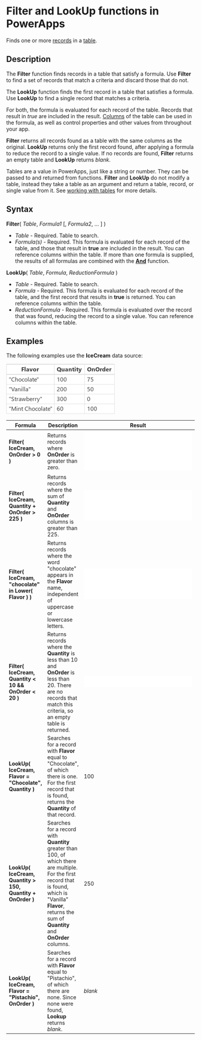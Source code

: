 <properties
	pageTitle="PowerApps: Filter and LookUp functions"
	description="Reference information for the Filter and LookUp function in PowerApps, including syntax and examples"
	services=""
	suite="powerapps"
	documentationCenter="na"
	authors="gregli-msft"
	manager="dwrede"
	editor=""
	tags=""/>

<tags
   ms.service="powerapps"
   ms.devlang="na"
   ms.topic="article"
   ms.tgt_pltfrm="na"
   ms.workload="na"
   ms.date="10/21/2015"
   ms.author="gregli"/>

# Filter and LookUp functions in PowerApps #

Finds one or more [records](working-with-tables.md#records) in a [table](working-with-tables.md).

## Description ##

The **Filter** function finds records in a table that satisfy a formula.  Use **Filter** to find a set of records that match a criteria and discard those that do not.

The **LookUp** function finds the first record in a table that satisfies a formula.  Use **LookUp** to find a single record that matches a criteria.

For both, the formula is evaluated for each record of the table.  Records that result in *true* are included in the result.  [Columns](working-with-tables.md#columns) of the table can be used in the formula, as well as control properties and other values from throughout your app.  

**Filter** returns all records found as a table with the same columns as the original.  **LookUp** returns only the first record found, after applying a formula to reduce the record to a single value.  If no records are found, **Filter** returns an empty table and **LookUp** returns *blank*.  

Tables are a value in PowerApps, just like a string or number.  They can be passed to and returned from functions.  **Filter** and **LookUp** do not modify a table, instead they take a table as an argument and return a table, record, or single value from it.  See [working with tables](working-with-tables.md) for more details.

## Syntax ##

**Filter**( *Table*, *Formula1* [, *Formula2*, ... ] )

- *Table* - Required. Table to search.
- *Formula(s)* - Required. This formula is evaluated for each record of the table, and those that result in **true** are included in the result.  You can reference columns within the table.  If more than one formula is supplied, the results of all formulas are combined with the **[And](function-logicals.md)** function.

**LookUp**( *Table*, *Formula*, *ReductionFormula* )

- *Table* - Required. Table to search.
- *Formula* - Required. This formula is evaluated for each record of the table, and the first record that results in **true** is returned.  You can reference columns within the table.  
- *ReductionFormula* - Required. This formula is evaluated over the record that was found, reducing the record to a single value.  You can reference columns within the table.  

## Examples ##

The following examples use the **IceCream** data source:

![](media/function-filter-lookup/icecream.png)

| Formula | Description | Result |
|---------|-------------|--------|
| **Filter( IceCream, OnOrder > 0 )** | Returns records where **OnOrder** is greater than zero. | <style> img { max-width: none; } </style> ![](media/function-filter-lookup/icecream-onorder.png) |
| **Filter( IceCream, Quantity + OnOrder > 225 )** | Returns records where the sum of **Quantity** and **OnOrder** columns is greater than 225. | ![](media/function-filter-lookup/icecream-overstock.png) |
| **Filter( IceCream, "chocolate" in Lower( Flavor ) )** | Returns records where the word "chocolate" appears in the **Flavor** name, independent of uppercase or lowercase letters. | ![](media/function-filter-lookup/icecream-chocolate.png) |
| **Filter( IceCream, Quantity < 10  && OnOrder < 20 )** | Returns records where the **Quantity** is less than 10 and **OnOrder** is less than 20.  There are no records that match this criteria, so an empty table is returned. | ![](media/function-filter-lookup/icecream-empty.png) |
| **LookUp( IceCream, Flavor = "Chocolate", Quantity )** | Searches for a record with **Flavor** equal to "Chocolate", of which there is one.  For the first record that is found, returns the **Quantity** of that record. | 100 |
| **LookUp( IceCream, Quantity > 150, Quantity + OnOrder )** | Searches for a record with **Quantity** greater than 100, of which there are multiple.  For the first record that is found, which is "Vanilla" **Flavor**, returns the sum of **Quantity** and **OnOrder** columns. | 250 |
| **LookUp( IceCream, Flavor = "Pistachio", OnOrder )** | Searches for a record with **Flavor** equal to "Pistachio", of which there are none.  Since none were found, **Lookup** returns *blank*. | *blank* | 



